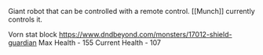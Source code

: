 Giant robot that can be controlled with a remote control. [[Munch]] currently controls it.

Vorn stat block
https://www.dndbeyond.com/monsters/17012-shield-guardian
Max Health - 155
Current Health - 107